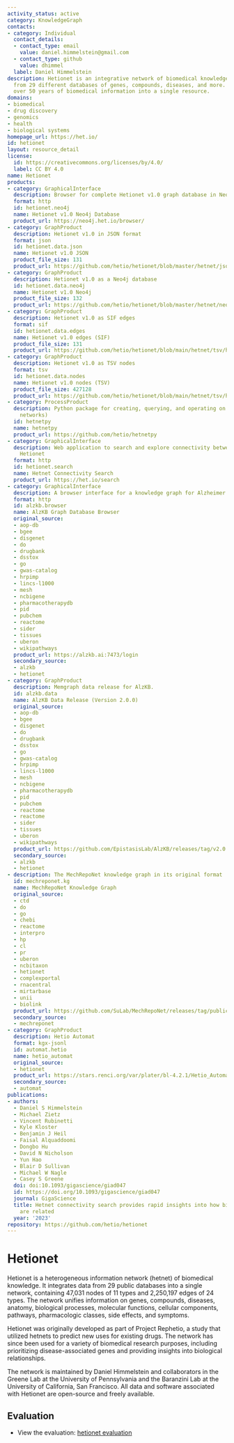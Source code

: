 ```yaml
---
activity_status: active
category: KnowledgeGraph
contacts:
- category: Individual
  contact_details:
  - contact_type: email
    value: daniel.himmelstein@gmail.com
  - contact_type: github
    value: dhimmel
  label: Daniel Himmelstein
description: Hetionet is an integrative network of biomedical knowledge assembled
  from 29 different databases of genes, compounds, diseases, and more. It combines
  over 50 years of biomedical information into a single resource.
domains:
- biomedical
- drug discovery
- genomics
- health
- biological systems
homepage_url: https://het.io/
id: hetionet
layout: resource_detail
license:
  id: https://creativecommons.org/licenses/by/4.0/
  label: CC BY 4.0
name: Hetionet
products:
- category: GraphicalInterface
  description: Browser for complete Hetionet v1.0 graph database in Neo4j
  format: http
  id: hetionet.neo4j
  name: Hetionet v1.0 Neo4j Database
  product_url: https://neo4j.het.io/browser/
- category: GraphProduct
  description: Hetionet v1.0 in JSON format
  format: json
  id: hetionet.data.json
  name: Hetionet v1.0 JSON
  product_file_size: 131
  product_url: https://github.com/hetio/hetionet/blob/master/hetnet/json/hetionet-v1.0.json.bz2
- category: GraphProduct
  description: Hetionet v1.0 as a Neo4j database
  id: hetionet.data.neo4j
  name: Hetionet v1.0 Neo4j
  product_file_size: 132
  product_url: https://github.com/hetio/hetionet/blob/master/hetnet/neo4j/hetionet-v1.0.db.tar.bz2
- category: GraphProduct
  description: Hetionet v1.0 as SIF edges
  format: sif
  id: hetionet.data.edges
  name: Hetionet v1.0 edges (SIF)
  product_file_size: 131
  product_url: https://github.com/hetio/hetionet/blob/main/hetnet/tsv/hetionet-v1.0-edges.sif.gz
- category: GraphProduct
  description: Hetionet v1.0 as TSV nodes
  format: tsv
  id: hetionet.data.nodes
  name: Hetionet v1.0 nodes (TSV)
  product_file_size: 427128
  product_url: https://github.com/hetio/hetionet/blob/main/hetnet/tsv/hetionet-v1.0-nodes.tsv
- category: ProcessProduct
  description: Python package for creating, querying, and operating on hetnets (heterogeneous
    networks)
  id: hetnetpy
  name: hetnetpy
  product_url: https://github.com/hetio/hetnetpy
- category: GraphicalInterface
  description: Web application to search and explore connectivity between nodes in
    Hetionet
  format: http
  id: hetionet.search
  name: Hetnet Connectivity Search
  product_url: https://het.io/search
- category: GraphicalInterface
  description: A browser interface for a knowledge graph for Alzheimer's Disease.
  format: http
  id: alzkb.browser
  name: AlzKB Graph Database Browser
  original_source:
  - aop-db
  - bgee
  - disgenet
  - do
  - drugbank
  - dsstox
  - go
  - gwas-catalog
  - hrpimp
  - lincs-l1000
  - mesh
  - ncbigene
  - pharmacotherapydb
  - pid
  - pubchem
  - reactome
  - sider
  - tissues
  - uberon
  - wikipathways
  product_url: https://alzkb.ai:7473/login
  secondary_source:
  - alzkb
  - hetionet
- category: GraphProduct
  description: Memgraph data release for AlzKB.
  id: alzkb.data
  name: AlzKB Data Release (Version 2.0.0)
  original_source:
  - aop-db
  - bgee
  - disgenet
  - do
  - drugbank
  - dsstox
  - go
  - gwas-catalog
  - hrpimp
  - lincs-l1000
  - mesh
  - ncbigene
  - pharmacotherapydb
  - pid
  - pubchem
  - reactome
  - reactome
  - sider
  - tissues
  - uberon
  - wikipathways
  product_url: https://github.com/EpistasisLab/AlzKB/releases/tag/v2.0.0
  secondary_source:
  - alzkb
  - hetionet
- description: The MechRepoNet knowledge graph in its original format
  id: mechreponet.kg
  name: MechRepoNet Knowledge Graph
  original_source:
  - ctd
  - do
  - go
  - chebi
  - reactome
  - interpro
  - hp
  - cl
  - pr
  - uberon
  - ncbitaxon
  - hetionet
  - complexportal
  - rnacentral
  - mirtarbase
  - unii
  - biolink
  product_url: https://github.com/SuLab/MechRepoNet/releases/tag/publication
  secondary_source:
  - mechreponet
- category: GraphProduct
  description: Hetio Automat
  format: kgx-jsonl
  id: automat.hetio
  name: hetio_automat
  original_source:
  - hetionet
  product_url: https://stars.renci.org/var/plater/bl-4.2.1/Hetio_Automat/85a5f53e63150e1e/
  secondary_source:
  - automat
publications:
- authors:
  - Daniel S Himmelstein
  - Michael Zietz
  - Vincent Rubinetti
  - Kyle Kloster
  - Benjamin J Heil
  - Faisal Alquaddoomi
  - Dongbo Hu
  - David N Nicholson
  - Yun Hao
  - Blair D Sullivan
  - Michael W Nagle
  - Casey S Greene
  doi: doi:10.1093/gigascience/giad047
  id: https://doi.org/10.1093/gigascience/giad047
  journal: GigaScience
  title: Hetnet connectivity search provides rapid insights into how biomedical entities
    are related
  year: '2023'
repository: https://github.com/hetio/hetionet
---
```

# Hetionet

Hetionet is a heterogeneous information network (hetnet) of biomedical knowledge. It integrates data from 29 public databases into a single network, containing 47,031 nodes of 11 types and 2,250,197 edges of 24 types. The network unifies information on genes, compounds, diseases, anatomy, biological processes, molecular functions, cellular components, pathways, pharmacologic classes, side effects, and symptoms.

Hetionet was originally developed as part of Project Rephetio, a study that utilized hetnets to predict new uses for existing drugs. The network has since been used for a variety of biomedical research purposes, including prioritizing disease-associated genes and providing insights into biological relationships.

The network is maintained by Daniel Himmelstein and collaborators in the Greene Lab at the University of Pennsylvania and the Baranzini Lab at the University of California, San Francisco. All data and software associated with Hetionet are open-source and freely available.

## Evaluation

- View the evaluation: [hetionet evaluation](hetionet_eval.html)